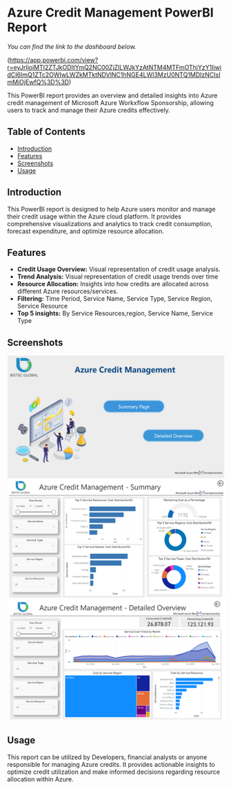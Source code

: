 # Azure Credit Management PowerBI Report

*You can find the link to the dashboard below.*

(https://app.powerbi.com/view?r=eyJrIjoiMTI2ZTJkODItYmQ2NC00ZjZlLWJkYzAtNTM4MTFmOThjYzY1IiwidCI6ImQ1ZTc2OWIwLWZkMTktNDVlNC1hNGE4LWI3MzU0NTQ1MDIzNCIsImMiOjEwfQ%3D%3D)


This PowerBI report provides an overview and detailed insights into Azure credit management of Microsoft Azure Workxflow Sponsorship, allowing users to track and manage their Azure credits effectively.

## Table of Contents
- [Introduction](#introduction)
- [Features](#features)
- [Screenshots](#screenshots)
- [Usage](#usage)


## Introduction

This PowerBI report is designed to help Azure users monitor and manage their credit usage within the Azure cloud platform. It provides comprehensive visualizations and analytics to track credit consumption, forecast expenditure, and optimize resource allocation.

## Features

- **Credit Usage Overview:** Visual representation of credit usage analysis.
- **Trend Analysis:** Visual representation of credit usage trends over time
- **Resource Allocation:** Insights into how credits are allocated across different Azure resources/services.
- **Filtering:** Time Period, Service Name, Service Type, Service Region, Service Resource
- **Top 5 insights:** By Service Resources,region, Service Name, Service Type

## Screenshots

![Home Page](https://github.com/PoojaniSenara/Azure-Credit-Management/blob/main/Home.png)
![Summary Page](https://github.com/PoojaniSenara/Azure-Credit-Management/blob/main/Summary.png)
![Overview Page](https://github.com/PoojaniSenara/Azure-Credit-Management/blob/main/Overview.png)




## Usage

This report can be utilized by Developers, financial analysts or anyone responsible for managing Azure credits. It provides actionable insights to optimize credit utilization and make informed decisions regarding resource allocation within Azure.


